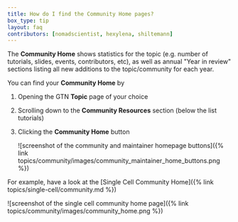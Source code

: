 ```yaml
---
title: How do I find the Community Home pages?
box_type: tip
layout: faq
contributors: [nomadscientist, hexylena, shiltemann]
---
```


The **Community Home** shows statistics for the topic (e.g. number of tutorials, slides, events, contributors, etc),
as well as annual "Year in review" sections listing all new additions to the topic/community for each year.

You can find your **Community Home** by
1. Opening the GTN **Topic** page of your choice
2. Scrolling down to the **Community Resources** section (below the list tutorials)
3. Clicking the **Community Home** button

   ![screenshot of the community and maintainer homepage buttons]({% link topics/community/images/community_maintainer_home_buttons.png %})

For example, have a look at the [Single Cell Community Home]({% link topics/single-cell/community.md %})

![screenshot of the single cell community home page]({% link topics/community/images/community_home.png %})

